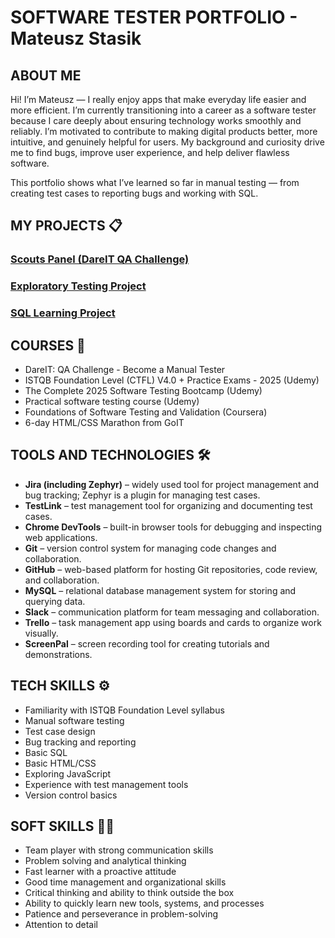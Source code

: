 # SOFTWARE TESTER PORTFOLIO - Mateusz Stasik

## ABOUT ME

Hi! I’m Mateusz  — I really enjoy apps that make everyday life easier and more efficient. I’m currently transitioning into a career as a software tester because I care deeply about ensuring technology works smoothly and reliably. I’m motivated to contribute to making digital products better, more intuitive, and genuinely helpful for users. My background and curiosity drive me to find bugs, improve user experience, and help deliver flawless software.

This portfolio shows what I’ve learned so far in manual testing — from creating test cases to reporting bugs and working with SQL.

## MY PROJECTS 📋

### [Scouts Panel (DareIT QA Challenge)](https://github.com/m-stasik/zephyr-project)

### [Exploratory Testing Project](https://github.com/m-stasik/exploratory-testing-project)

### [SQL Learning Project](https://github.com/m-stasik/SQL---project)

## COURSES 📝

- DareIT: QA Challenge - Become a Manual Tester  
- ISTQB Foundation Level (CTFL) V4.0 + Practice Exams - 2025 (Udemy)
- The Complete 2025 Software Testing Bootcamp (Udemy)
- Practical software testing course (Udemy)
- Foundations of Software Testing and Validation (Coursera)
- 6-day HTML/CSS Marathon from GoIT

## TOOLS AND TECHNOLOGIES 🛠️

- **Jira (including Zephyr)** – widely used tool for project management and bug tracking; Zephyr is a plugin for managing test cases.
- **TestLink** – test management tool for organizing and documenting test cases.
- **Chrome DevTools** – built-in browser tools for debugging and inspecting web applications.
- **Git** – version control system for managing code changes and collaboration.
- **GitHub** – web-based platform for hosting Git repositories, code review, and collaboration.
- **MySQL** – relational database management system for storing and querying data.
- **Slack** – communication platform for team messaging and collaboration.
- **Trello** – task management app using boards and cards to organize work visually.
- **ScreenPal** – screen recording tool for creating tutorials and demonstrations.

## TECH SKILLS ⚙️

- Familiarity with ISTQB Foundation Level syllabus
- Manual software testing
- Test case design
- Bug tracking and reporting
- Basic SQL
- Basic HTML/CSS
- Exploring JavaScript
- Experience with test management tools
- Version control basics

## SOFT SKILLS 🙆‍♂️

- Team player with strong communication skills  
- Problem solving and analytical thinking  
- Fast learner with a proactive attitude  
- Good time management and organizational skills  
- Critical thinking and ability to think outside the box  
- Ability to quickly learn new tools, systems, and processes  
- Patience and perseverance in problem-solving   
- Attention to detail  
